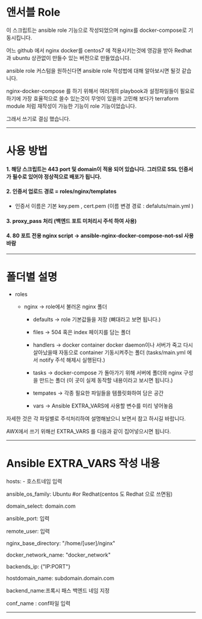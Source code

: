 # 앤서블 Role

이 스크립트는 ansible role 기능으로 작성되었으며 nginx를 docker-compose로 기동시킵니다.

어느 github 에서 nginx docker를 centos7 에 적용시키는것에 영감을 받아 Redhat 과 ubuntu 상관없이 만들수 있는 버전으로 만들었습니다.

ansible role 커스텀을 원하신다면 ansible role 작성법에 대해 알아보시면 될것 같습니다.

nginx-docker-compose 를 하기 위해서 여러개의 playbook과 설정파일들이 필요로 하기에 가장 효율적으로 쓸수 있는것이 무엇이 있을까 고민해 보다가 terraform module 처럼 재작성이 가능한 기능이 role 기능이었습니다.

그래서 쓰기로 결심 했습니다.


---

# 사용 방법

#### 1. 해당 스크립트는 443 port 및 domain이 적용 되어 있습니다. 그러므로 SSL 인증서가 필수로 있어야 정상적으로 배포가 됩니다. 

#### 2. 인증서 업로드 경로 = roles/nginx/templates

  -  인증서 이름은 기본 key.pem , cert.pem  (이름 변경 경로 : defaluts/main.yml )

#### 3. proxy_pass 처리 (백엔드 포트 미처리시 주석 하여 사용)

#### 4. 80 포트 전용 nginx script -> ansible-nginx-docker-compose-not-ssl 사용바람

---

# 폴더별 설명

- roles

    - nginx -> role에서 불러온 nginx 폴더

        - defaults -> role 기본값들을 저장 (뼈대라고 보면 됩니다.)

        - files -> 504 혹은 index 페이지를 담는 폴더

        - handlers -> docker container docker daemon이나 서버가 죽고 다시 살아났을때 자동으로 container 
        기동시켜주는 폴더 (tasks/main.yml 에서 notify 주석 해제시 실행된다.)

        - tasks -> docker-compose 가 돌아가기 위해 서버에 폴더와 nginx 구성을 만드는 폴더 (이 곳이 실제 동작할 내용이라고 보시면 됩니다.)
 
        - tempates -> 각종 필요한 파일들을 템플릿화하여 담은 공간
 
        - vars -> Ansible EXTRA_VARS에 사용할 변수를 미리 넣어놓음

자세한 것은 각 파일별로 주석처리하여 설명해놨으니 보면서 참고 하시길 바랍니다.

AWX에서 쓰기 위해선 EXTRA_VARS 를 다음과 같이 집어넣으시면 됩니다.

---

# Ansible EXTRA_VARS 작성 내용

hosts: 
  \- 호스트네임 입력

ansible_os_family: Ubuntu #or Redhat(centos 도 Redhat 으로 쓰면됨)

domain_select: domain.com

ansible_port: 입력

remote_user: 입력

nginx_base_directory: "/home/\[user\]/nginx"

docker_network_name: "docker_network"

backends_ip: {"IP:PORT"}

hostdomain_name: subdomain.domain.com

backend_name:프록시 패스 백엔드 네임 지정

conf_name : conf파일 입력

---

